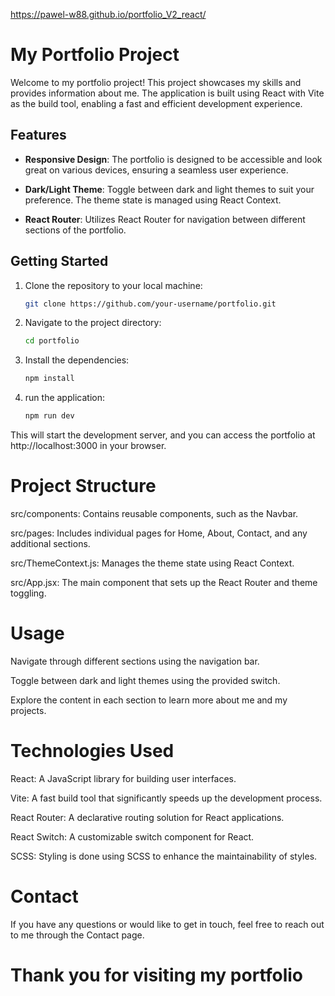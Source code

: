 https://pawel-w88.github.io/portfolio_V2_react/

# My Portfolio Project

Welcome to my portfolio project! This project showcases my skills and provides information about me. The application is built using React with Vite as the build tool, enabling a fast and efficient development experience.

## Features

- **Responsive Design**: The portfolio is designed to be accessible and look great on various devices, ensuring a seamless user experience.

- **Dark/Light Theme**: Toggle between dark and light themes to suit your preference. The theme state is managed using React Context.

- **React Router**: Utilizes React Router for navigation between different sections of the portfolio.

## Getting Started

1. Clone the repository to your local machine:

   ```bash
   git clone https://github.com/your-username/portfolio.git

   ```

2. Navigate to the project directory:

   ```bash
   cd portfolio

   ```

3. Install the dependencies:

   ```bash
   npm install

   ```

4. run the application:

   ```bash
   npm run dev
   ```

This will start the development server, and you can access the portfolio at http://localhost:3000 in your browser.


# Project Structure

src/components: Contains reusable components, such as the Navbar.

src/pages: Includes individual pages for Home, About, Contact, and any additional sections.

src/ThemeContext.js: Manages the theme state using React Context.

src/App.jsx: The main component that sets up the React Router and theme toggling.

# Usage

Navigate through different sections using the navigation bar.

Toggle between dark and light themes using the provided switch.

Explore the content in each section to learn more about me and my projects.

# Technologies Used

React: A JavaScript library for building user interfaces.

Vite: A fast build tool that significantly speeds up the development process.

React Router: A declarative routing solution for React applications.

React Switch: A customizable switch component for React.

SCSS: Styling is done using SCSS to enhance the maintainability of styles.

# Contact

If you have any questions or would like to get in touch, feel free to reach out to me through the Contact page.

# Thank you for visiting my portfolio